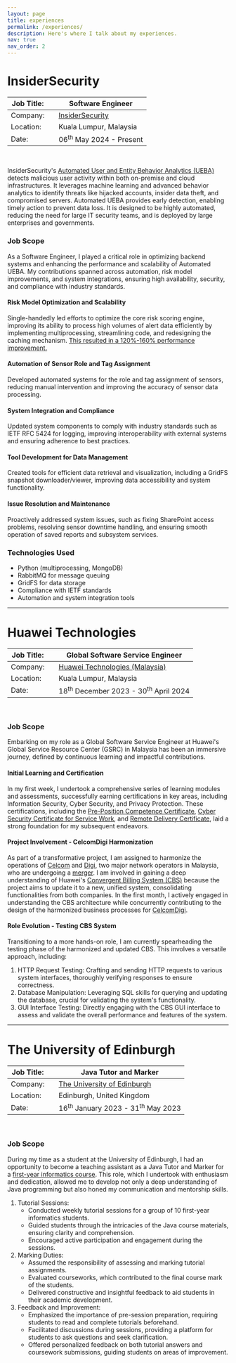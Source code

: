 ```yaml
---
layout: page
title: experiences
permalink: /experiences/
description: Here's where I talk about my experiences.
nav: true
nav_order: 2
---
```


# InsiderSecurity

| Job Title: |     | Software Engineer                              |
| ---------- | --- | ---------------------------------------------- |
| Company:   |     | [InsiderSecurity](https://insidersecurity.co/) |
| Location:  |     | Kuala Lumpur, Malaysia                         |
| Date:      |     | 06<sup>th</sup> May 2024 - Present             |

<br>

InsiderSecurity's [Automated User and Entity Behavior Analytics (UEBA)](https://insidersecurity.co/products/automated-user-and-entity-behaviour-analytics/) detects malicious user activity within both on-premise and cloud infrastructures. It leverages machine learning and advanced behavior analytics to identify threats like hijacked accounts, insider data theft, and compromised servers. Automated UEBA provides early detection, enabling timely action to prevent data loss. It is designed to be highly automated, reducing the need for large IT security teams, and is deployed by large enterprises and governments.

### Job Scope

As a Software Engineer, I played a critical role in optimizing backend systems and enhancing the performance and scalability of Automated UEBA. My contributions spanned across automation, risk model improvements, and system integrations, ensuring high availability, security, and compliance with industry standards.

#### Risk Model Optimization and Scalability

Single-handedly led efforts to optimize the core risk scoring engine, improving its ability to process high volumes of alert data efficiently by implementing multiprocessing, streamlining code, and redesigning the caching mechanism. [This resulted in a 120%-160% performance improvement.](https://minsuan96.github.io/assets/pdf/BNWEngineV4_Results.pdf)

#### Automation of Sensor Role and Tag Assignment

Developed automated systems for the role and tag assignment of sensors, reducing manual intervention and improving the accuracy of sensor data processing.

#### System Integration and Compliance

Updated system components to comply with industry standards such as IETF RFC 5424 for logging, improving interoperability with external systems and ensuring adherence to best practices.

#### Tool Development for Data Management

Created tools for efficient data retrieval and visualization, including a GridFS snapshot downloader/viewer, improving data accessibility and system functionality.

#### Issue Resolution and Maintenance

Proactively addressed system issues, such as fixing SharePoint access problems, resolving sensor downtime handling, and ensuring smooth operation of saved reports and subsystem services.

### Technologies Used

- Python (multiprocessing, MongoDB)
- RabbitMQ for message queuing
- GridFS for data storage
- Compliance with IETF standards
- Automation and system integration tools

---

# Huawei Technologies

| Job Title: |     | Global Software Service Engineer                             |
| ---------- | --- | ------------------------------------------------------------ |
| Company:   |     | [Huawei Technologies (Malaysia)](https://www.huawei.com/my/) |
| Location:  |     | Kuala Lumpur, Malaysia                                       |
| Date:      |     | 18<sup>th</sup> December 2023 - 30<sup>th</sup> April 2024   |

<br>

### Job Scope

Embarking on my role as a Global Software Service Engineer at Huawei's Global Service Resource Center (GSRC) in Malaysia has been an immersive journey, defined by continuous learning and impactful contributions.

#### Initial Learning and Certification

In my first week, I undertook a comprehensive series of learning modules and assessments, successfully earning certifications in key areas, including Information Security, Cyber Security, and Privacy Protection. These certifications, including the [Pre-Position Competence Certificate](https://minsuan96.github.io/assets/pdf/ppcc.pdf), [Cyber Security Certificate for Service Work](https://minsuan96.github.io/assets/pdf/cyber-security.pdf), and [Remote Delivery Certificate](https://minsuan96.github.io/assets/pdf/remote-delivery.pdf), laid a strong foundation for my subsequent endeavors.

#### Project Involvement - CelcomDigi Harmonization

As part of a transformative project, I am assigned to harmonize the operations of [Celcom](https://www.celcom.com.my/) and [Digi](https://www.digi.com.my/), two major network operators in Malaysia, who are undergoing a [merger](https://www.celcom.com.my/celcom-digi-merger). I am involved in gaining a deep understanding of Huawei's [Convergent Billing System (CBS)](https://carrier.huawei.com/en/products/service-and-software/software-business) because the project aims to update it to a new, unified system, consolidating functionalities from both companies. In the first month, I actively engaged in understanding the CBS architecture while concurrently contributing to the design of the harmonized business processes for [CelcomDigi](https://www.celcomdigi.com/).

#### Role Evolution - Testing CBS System

Transitioning to a more hands-on role, I am currently spearheading the testing phase of the harmonized and updated CBS. This involves a versatile approach, including:

1. HTTP Request Testing: Crafting and sending HTTP requests to various system interfaces, thoroughly verifying responses to ensure correctness.
2. Database Manipulation: Leveraging SQL skills for querying and updating the database, crucial for validating the system's functionality.
3. GUI Interface Testing: Directly engaging with the CBS GUI interface to assess and validate the overall performance and features of the system.

---

# The University of Edinburgh

| Job Title: |     | Java Tutor and Marker                                   |
| ---------- | --- | ------------------------------------------------------- |
| Company:   |     | [The University of Edinburgh](https://www.ed.ac.uk/)    |
| Location:  |     | Edinburgh, United Kingdom                               |
| Date:      |     | 16<sup>th</sup> January 2023 - 31<sup>th</sup> May 2023 |

<br>

### Job Scope

During my time as a student at the University of Edinburgh, I had an opportunity to become a teaching assistant as a Java Tutor and Marker for a [first-year informatics course](http://www.drps.ed.ac.uk/20-21/dpt/cxinfr08029.htm). This role, which I undertook with enthusiasm and dedication, allowed me to develop not only a deep understanding of Java programming but also honed my communication and mentorship skills.

1. Tutorial Sessions:
   - Conducted weekly tutorial sessions for a group of 10 first-year informatics students.
   - Guided students through the intricacies of the Java course materials, ensuring clarity and comprehension.
   - Encouraged active participation and engagement during the sessions.
2. Marking Duties:
   - Assumed the responsibility of assessing and marking tutorial assignments.
   - Evaluated courseworks, which contributed to the final course mark of the students.
   - Delivered constructive and insightful feedback to aid students in their academic development.
3. Feedback and Improvement:
   - Emphasized the importance of pre-session preparation, requiring students to read and complete tutorials beforehand.
   - Facilitated discussions during sessions, providing a platform for students to ask questions and seek clarification.
   - Offered personalized feedback on both tutorial answers and coursework submissions, guiding students on areas of improvement.
